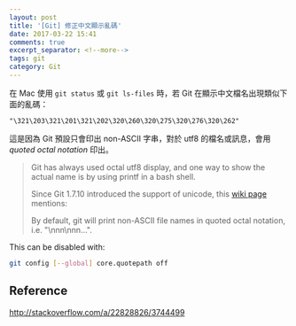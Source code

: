 ```yaml
---
layout: post
title: '[Git] 修正中文顯示亂碼'
date: 2017-03-22 15:41
comments: true
excerpt_separator: <!--more-->
tags: git
category: Git
---
```


在 Mac 使用 `git status` 或 `git ls-files` 時，若 Git 在顯示中文檔名出現類似下面的亂碼：

`"\321\203\321\201\321\202\320\260\320\275\320\276\320\262"`

這是因為 Git 預設只會印出 non-ASCII 字串，對於 utf8 的檔名或訊息，會用 _quoted octal notation_ 印出。

<!--more-->

> Git has always used octal utf8 display, and one way to show the actual name is by using printf in a bash shell.
>
> Since Git 1.7.10 introduced the support of unicode, this [wiki page](https://github.com/msysgit/msysgit/wiki/Git-for-Windows-Unicode-Support) mentions:
>
> By default, git will print non-ASCII file names in quoted octal notation, i.e. "\nnn\nnn...".

This can be disabled with:

```bash
git config [--global] core.quotepath off
```

## Reference

<http://stackoverflow.com/a/22828826/3744499>
